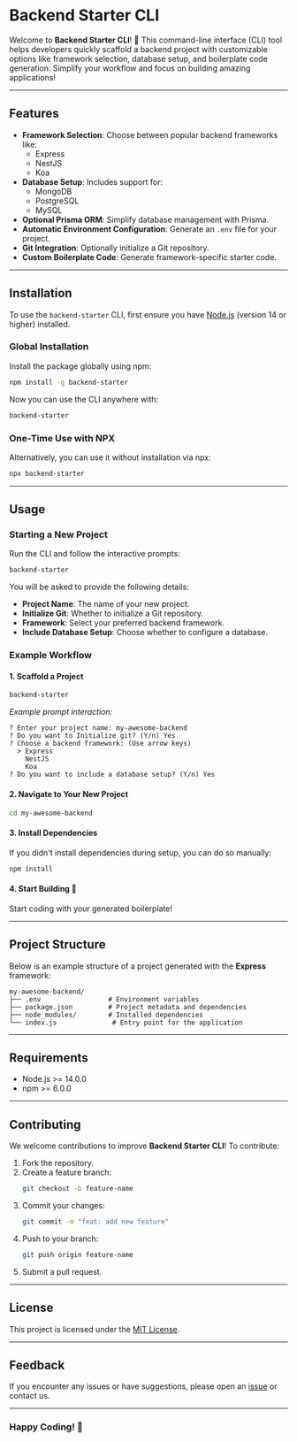 # Backend Starter CLI

Welcome to **Backend Starter CLI**! 🚀 This command-line interface (CLI) tool helps developers quickly scaffold a backend project with customizable options like framework selection, database setup, and boilerplate code generation. Simplify your workflow and focus on building amazing applications!

---

## Features

- **Framework Selection**: Choose between popular backend frameworks like:
  - Express
  - NestJS
  - Koa
- **Database Setup**: Includes support for:
  - MongoDB
  - PostgreSQL
  - MySQL
- **Optional Prisma ORM**: Simplify database management with Prisma.
- **Automatic Environment Configuration**: Generate an `.env` file for your project.
- **Git Integration**: Optionally initialize a Git repository.
- **Custom Boilerplate Code**: Generate framework-specific starter code.

---

## Installation

To use the `backend-starter` CLI, first ensure you have [Node.js](https://nodejs.org/) (version 14 or higher) installed.

### Global Installation

Install the package globally using npm:
```bash
npm install -g backend-starter
```

Now you can use the CLI anywhere with:
```bash
backend-starter
```

### One-Time Use with NPX

Alternatively, you can use it without installation via npx:
```bash
npx backend-starter
```

---

## Usage

### Starting a New Project

Run the CLI and follow the interactive prompts:
```bash
backend-starter
```

You will be asked to provide the following details:
- **Project Name**: The name of your new project.
- **Initialize Git**: Whether to initialize a Git repository.
- **Framework**: Select your preferred backend framework.
- **Include Database Setup**: Choose whether to configure a database.

### Example Workflow

#### 1. Scaffold a Project
```bash
backend-starter
```
*Example prompt interaction:*
```
? Enter your project name: my-awesome-backend
? Do you want to Initialize git? (Y/n) Yes
? Choose a backend framework: (Use arrow keys)
  > Express
    NestJS
    Koa
? Do you want to include a database setup? (Y/n) Yes
```

#### 2. Navigate to Your New Project
```bash
cd my-awesome-backend
```

#### 3. Install Dependencies
If you didn't install dependencies during setup, you can do so manually:
```bash
npm install
```

#### 4. Start Building 🚀
Start coding with your generated boilerplate!

---

## Project Structure

Below is an example structure of a project generated with the **Express** framework:
```
my-awesome-backend/
├── .env                 # Environment variables
├── package.json         # Project metadata and dependencies
├── node_modules/        # Installed dependencies
└── index.js              # Entry point for the application
```

---

## Requirements

- Node.js >= 14.0.0
- npm >= 6.0.0

---

## Contributing

We welcome contributions to improve **Backend Starter CLI**! To contribute:

1. Fork the repository.
2. Create a feature branch:
   ```bash
   git checkout -b feature-name
   ```
3. Commit your changes:
   ```bash
   git commit -m "feat: add new feature"
   ```
4. Push to your branch:
   ```bash
   git push origin feature-name
   ```
5. Submit a pull request.

---

## License

This project is licensed under the [MIT License](LICENSE).

---

## Feedback

If you encounter any issues or have suggestions, please open an [issue](https://github.com/your-repo/backend-starter/issues) or contact us.

---

### Happy Coding! 🎉
